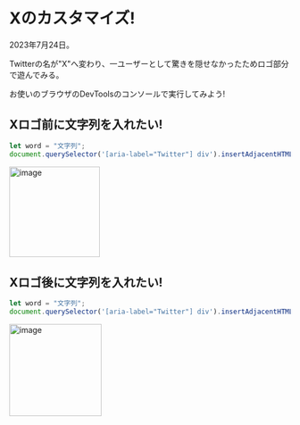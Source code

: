 # Xのカスタマイズ!
2023年7月24日。

Twitterの名が"X"へ変わり、一ユーザーとして驚きを隠せなかったためロゴ部分で遊んでみる。

お使いのブラウザのDevToolsのコンソールで実行してみよう!
## Xロゴ前に文字列を入れたい!
```JavaScript
let word = "文字列";
document.querySelector('[aria-label="Twitter"] div').insertAdjacentHTML("beforeend", `<span style="font-size: 1.7rem;font-weight: normal;">${word}</span>`);
```
<img width="162" alt="image" src="https://github.com/kawa-nobu/x_customize/assets/44832116/7b69d2c5-388d-43e4-80f1-58ea355e7115">

## Xロゴ後に文字列を入れたい!
```JavaScript
let word = "文字列";
document.querySelector('[aria-label="Twitter"] div').insertAdjacentHTML("afterbegin", `<span style="font-size: 1.7rem;font-weight: normal;">${word}</span>`);
```
<img width="165" alt="image" src="https://github.com/kawa-nobu/x_customize/assets/44832116/999e68cc-e166-4cf5-aa0b-06ce9fc65766">
